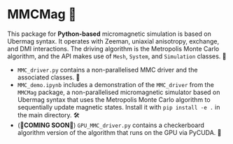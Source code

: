 # MMCMag 🧲

This package for **Python-based** micromagnetic simulation is based on Ubermag syntax. It operates with Zeeman, uniaxial anisotropy, exchange, and DMI interactions. The driving algorithm is the Metropolis Monte Carlo algorithm, and the API makes use of `Mesh`, `System`, and `Simulation` classes. 🔄

- `MMC_driver.py` contains a non-parallelised MMC driver and the associated classes. 🚗
- `MMC_demo.ipynb` includes a demonstration of the `MMC_driver` from the `MMCMag` package, a non-parallelised micromagnetic simulator based on Ubermag syntax that uses the Metropolis Monte Carlo algorithm to sequentially update magnetic states. Install it with `pip install -e .` in the main directory. 🛠️
- (🚧**COMING SOON**🚧) `GPU_MMC_driver.py` contains a checkerboard algorithm version of the algorithm that runs on the GPU via PyCUDA. 🚀
